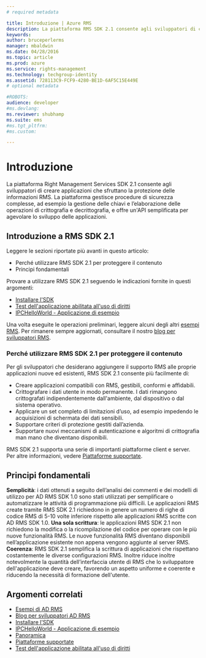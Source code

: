 ```yaml
---
# required metadata

title: Introduzione | Azure RMS
description: La piattaforma RMS SDK 2.1 consente agli sviluppatori di creare applicazioni che sfruttano la protezione delle informazioni RMS.
keywords:
author: bruceperlerms
manager: mbaldwin
ms.date: 04/28/2016
ms.topic: article
ms.prod: azure
ms.service: rights-management
ms.technology: techgroup-identity
ms.assetid: 728113C9-FCF9-4280-BE1D-6AF5C15E449E
# optional metadata

#ROBOTS:
audience: developer
#ms.devlang:
ms.reviewer: shubhamp
ms.suite: ems
#ms.tgt_pltfrm:
#ms.custom:

---
```


# Introduzione

La piattaforma Right Management Services SDK 2.1 consente agli sviluppatori di creare applicazioni che sfruttano la protezione delle informazioni RMS. La piattaforma gestisce procedure di sicurezza complesse, ad esempio la gestione delle chiavi e l’elaborazione delle operazioni di crittografia e decrittografia, e offre un'API semplificata per agevolare lo sviluppo delle applicazioni.

## Introduzione a RMS SDK 2.1

Leggere le sezioni riportate più avanti in questo articolo:

-   Perché utilizzare RMS SDK 2.1 per proteggere il contenuto
-   Principi fondamentali

Provare a utilizzare RMS SDK 2.1 seguendo le indicazioni fornite in questi argomenti:

-   [Installare l'SDK](create-your-first-rights-aware-application.md)
-   [Test dell'applicazione abilitata all'uso di diritti](running-your-first-application.md)
-   [IPCHelloWorld - Applicazione di esempio](how-to-build-your-first-application.md)

Una volta eseguite le operazioni preliminari, leggere alcuni degli altri [esempi RMS](samples.md). Per rimanere sempre aggiornati, consultare il nostro [blog per sviluppatori RMS](http://blogs.msdn.com/b/rms/).

### Perché utilizzare RMS SDK 2.1 per proteggere il contenuto

Per gli sviluppatori che desiderano aggiungere il supporto RMS alle proprie applicazioni nuove ed esistenti, RMS SDK 2.1 consente più facilmente di:

-   Creare applicazioni compatibili con RMS, gestibili, conformi e affidabili.
-   Crittografare i dati utente in modo permanente. I dati rimangono crittografati indipendentemente dall'ambiente, dal dispositivo o dal sistema operativo.
-   Applicare un set completo di limitazioni d’uso, ad esempio impedendo le acquisizioni di schermata dei dati sensibili.
-   Supportare criteri di protezione gestiti dall’azienda.
-   Supportare nuovi meccanismi di autenticazione e algoritmi di crittografia man mano che diventano disponibili.

RMS SDK 2.1 supporta una serie di importanti piattaforme client e server. Per altre informazioni, vedere [Piattaforme supportate](supported-platforms.md).

## Principi fondamentali

**Semplicità**: i dati ottenuti a seguito dell’analisi dei commenti e dei modelli di utilizzo per AD RMS SDK 1.0 sono stati utilizzati per semplificare o automatizzare le attività di programmazione più difficili. Le applicazioni RMS create tramite RMS SDK 2.1 richiedono in genere un numero di righe di codice RMS di 5-10 volte inferiore rispetto alle applicazioni RMS scritte con AD RMS SDK 1.0.
**Una sola scrittura**: le applicazioni RMS SDK 2.1 non richiedono la modifica o la ricompilazione del codice per operare con le più nuove funzionalità RMS. Le nuove funzionalità RMS diventano disponibili nell’applicazione esistente non appena vengono aggiunte al server RMS.
**Coerenza**: RMS SDK 2.1 semplifica la scrittura di applicazioni che rispettano costantemente le diverse configurazioni RMS. Inoltre riduce inoltre notevolmente la quantità dell’interfaccia utente di RMS che lo sviluppatore dell'applicazione deve creare, favorendo un aspetto uniforme e coerente e riducendo la necessità di formazione dell'utente.

## Argomenti correlati

* [Esempi di AD RMS](samples.md)
* [Blog per sviluppatori AD RMS](http://blogs.msdn.com/b/rms/)
* [Installare l'SDK](create-your-first-rights-aware-application.md)
* [IPCHelloWorld - Applicazione di esempio](how-to-build-your-first-application.md)
* [Panoramica](ad-rms-overview.md)
* [Piattaforme supportate](supported-platforms.md)
* [Test dell'applicazione abilitata all'uso di diritti](running-your-first-application.md)
 

 





<!--HONumber=Apr16_HO4-->


